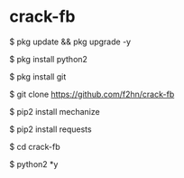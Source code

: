 # crack-fb

$ pkg update && pkg upgrade -y

$ pkg install python2

$ pkg install git

$ git clone https://github.com/f2hn/crack-fb

$ pip2 install mechanize

$ pip2 install requests

$ cd crack-fb

$ python2 *y
